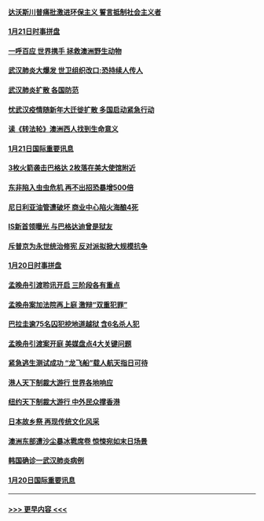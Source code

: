 #### [达沃斯川普痛批激进环保主义 誓言抵制社会主义者](../pages/prog202/a102757906.md?t=01220944) 
#### [1月21日时事拼盘](../pages/prog202/a102757893.md?t=01220944) 
#### [一呼百应 世界携手 拯救澳洲野生动物](../pages/prog202/a102757884.md?t=01220944) 
#### [武汉肺炎大爆发 世卫组织改口:恐持续人传人](../pages/prog202/a102757701.md?t=01220944) 
#### [武汉肺炎扩散 各国防范](../pages/prog202/a102757636.md?t=01220944) 
#### [忧武汉疫情随新年大迁徙扩散 多国启动紧急行动](../pages/prog202/a102757625.md?t=01220944) 
#### [读《转法轮》澳洲西人找到生命意义](../pages/prog202/a102757465.md?t=01220944) 
#### [1月21日国际重要讯息](../pages/prog202/a102757450.md?t=01220944) 
#### [3枚火箭袭击巴格达 2枚落在美大使馆附近](../pages/prog202/a102757310.md?t=01220944) 
#### [东非陷入虫虫危机 再不出招恐暴增500倍](../pages/prog202/a102757295.md?t=01220944) 
#### [尼日利亚油管遭破坏 商业中心陷火海酿4死](../pages/prog202/a102757272.md?t=01220944) 
#### [IS新首领曝光 与巴格达迪曾是狱友](../pages/prog202/a102757122.md?t=01220944) 
#### [斥普京为永世统治修宪 反对派拟掀大规模抗争](../pages/prog202/a102757022.md?t=01220944) 
#### [1月20日时事拼盘](../pages/prog202/a102757036.md?t=01220944) 
#### [孟晚舟引渡聆讯开启 三阶段各有重点](../pages/prog202/a102757006.md?t=01220944) 
#### [孟晚舟案加法院再上庭 激辩“双重犯罪”](../pages/prog202/a102756996.md?t=01220944) 
#### [巴拉圭逾75名囚犯挖地道越狱 含6名杀人犯](../pages/prog202/a102756968.md?t=01220944) 
#### [孟晚舟引渡案开庭 美媒盘点4大关键问题](../pages/prog202/a102756917.md?t=01220944) 
#### [紧急逃生测试成功 “龙飞船”载人航天指日可待](../pages/prog202/a102756957.md?t=01220944) 
#### [港人天下制裁大游行 世界各地响应](../pages/prog202/a102756878.md?t=01220944) 
#### [纽约天下制裁大游行 中外民众撑香港](../pages/prog202/a102756875.md?t=01220944) 
#### [日本故乡祭 再现传统文化风采](../pages/prog202/a102756778.md?t=01220944) 
#### [澳洲东部遭沙尘暴冰雹席卷 惊悚宛如末日场景](../pages/prog202/a102756630.md?t=01220944) 
#### [韩国确诊一武汉肺炎病例](../pages/prog202/a102756696.md?t=01220944) 
#### [1月20日国际重要讯息](../pages/prog202/a102756640.md?t=01220944) 

----
#### [ >>> 更早内容 <<< ](../indexes/prog202-earlier.md)

